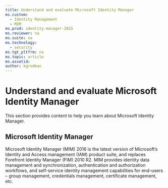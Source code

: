 ```yaml
---
title: Understand and evaluate Microsoft Identity Manager
ms.custom:
  - Identity Management
  - MIM
ms.prod: identity-manager-2015
ms.reviewer: na
ms.suite: na
ms.technology:
  - security
ms.tgt_pltfrm: na
ms.topic: article
ms.assetid:
author: kgremban
---
```

# Understand and evaluate Microsoft Identity Manager
This section provides content to help you learn about Microsoft Identity Manager.

## Microsoft Identity Manager
Microsoft Identity Manager (MIM) 2016 is the latest version of Microsoft’s Identity and Access management (IAM) product suite, and replaces Forefront Identity Manager (FIM) 2010 R2.
MIM provides identity data management and synchronization, authentication and authorization workflows, and self-service identity management capabilities for end-users – group management, credentials management, certificate management, etc.
